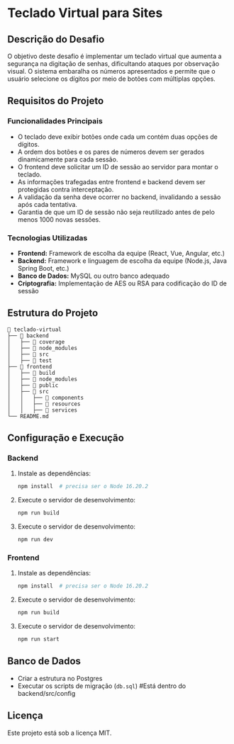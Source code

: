 # Teclado Virtual para Sites

## Descrição do Desafio

O objetivo deste desafio é implementar um teclado virtual que aumenta a segurança na digitação de senhas, dificultando ataques por observação visual. O sistema embaralha os números apresentados e permite que o usuário selecione os dígitos por meio de botões com múltiplas opções.

## Requisitos do Projeto

### Funcionalidades Principais
- O teclado deve exibir botões onde cada um contém duas opções de dígitos.
- A ordem dos botões e os pares de números devem ser gerados dinamicamente para cada sessão.
- O frontend deve solicitar um ID de sessão ao servidor para montar o teclado.
- As informações trafegadas entre frontend e backend devem ser protegidas contra interceptação.
- A validação da senha deve ocorrer no backend, invalidando a sessão após cada tentativa.
- Garantia de que um ID de sessão não seja reutilizado antes de pelo menos 1000 novas sessões.

### Tecnologias Utilizadas
- **Frontend:** Framework de escolha da equipe (React, Vue, Angular, etc.)
- **Backend:** Framework e linguagem de escolha da equipe (Node.js, Java Spring Boot, etc.)
- **Banco de Dados:** MySQL ou outro banco adequado
- **Criptografia:** Implementação de AES ou RSA para codificação do ID de sessão

## Estrutura do Projeto

```
📁 teclado-virtual
├── 📂 backend
│   ├── 📂 coverage
│   ├── 📂 node_modules
│   ├── 📂 src
│   ├── 📂 test
├── 📂 frontend
│   ├── 📂 build
│   ├── 📂 node_modules
│   ├── 📂 public
│   ├── 📂 src
│   │   ├── 📂 components
│   │   ├── 📂 resources
│   │   ├── 📂 services
└── README.md   
```

## Configuração e Execução

### Backend
1. Instale as dependências:
   ```sh
   npm install  # precisa ser o Node 16.20.2
   ```
2. Execute o servidor de desenvolvimento:
   ```sh
   npm run build
   ```
3. Execute o servidor de desenvolvimento:
   ```sh
   npm run dev
   ```

### Frontend
1. Instale as dependências:
   ```sh
   npm install  # precisa ser o Node 16.20.2
   ```
2. Execute o servidor de desenvolvimento:
   ```sh
   npm run build
   ```
3. Execute o servidor de desenvolvimento:
   ```sh
   npm run start
   ```

## Banco de Dados
- Criar a estrutura no Postgres
- Executar os scripts de migração (`db.sql`) #Está dentro do backend/src/config

## Licença
Este projeto está sob a licença MIT.
